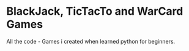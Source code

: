# BlackJack, TicTacTo and WarCard Games
All the code - Games i created when learned python for beginners.

